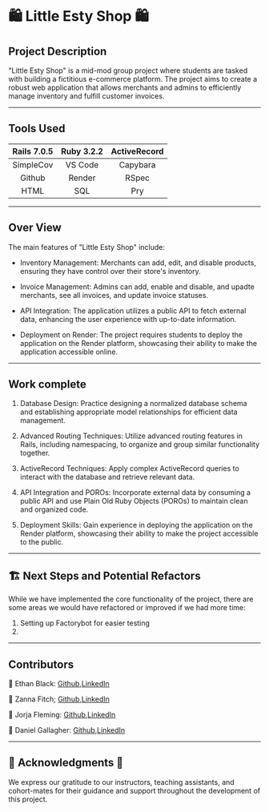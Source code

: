 <!-- - Must include a thorough README to describe the project
   - README should include a basic description of the project, a summary of the work completed, and some ideas for a potential contributor to work on/refactor next. Also include the names and GitHub links of all student contributors on your project.  -->
# 🛍️ **Little Esty Shop** 🛍️

## Project Description

"Little Esty Shop" is a mid-mod group project where students are tasked with building a fictitious e-commerce platform. The project aims to create a robust web application that allows merchants and admins to efficiently manage inventory and fulfill customer invoices.
___

## Tools Used
| Rails 7.0.5 | Ruby 3.2.2 | ActiveRecord |
|:-----------:|:----------:|:------------:|
|  SimpleCov  |   VS Code  |   Capybara   |
|    Github   |   Render   |     RSpec    |
|     HTML    |     SQL    |      Pry     |

______________

## Over View
The main features of "Little Esty Shop" include:

- Inventory Management: Merchants can add, edit, and disable products, ensuring they have control over their store's inventory.

- Invoice Management: Admins can add, enable and disable, and upadte merchants, see all invoices, and update invoice statuses.

- API Integration: The application utilizes a public API to fetch external data, enhancing the user experience with up-to-date information.

- Deployment on Render: The project requires students to deploy the application on the Render platform, showcasing their ability to make the application accessible online.
___
## Work complete

1. Database Design: Practice designing a normalized database schema and establishing appropriate model relationships for efficient data management.

2. Advanced Routing Techniques: Utilize advanced routing features in Rails, including namespacing, to organize and group similar functionality together.

3. ActiveRecord Techniques: Apply complex ActiveRecord queries to interact with the database and retrieve relevant data.

4. API Integration and POROs: Incorporate external data by consuming a public API and use Plain Old Ruby Objects (POROs) to maintain clean and organized code.

5. Deployment Skills: Gain experience in deploying the application on the Render platform, showcasing their ability to make the project accessible to the public.
___
## 🏗️ Next Steps and Potential Refactors

While we have implemented the core functionality of the project, there are some areas we would have refactored or improved if we had more time:
   1. Setting up Factorybot for easier testing
   2. 

___

## Contributors

👤 Ethan Black: [Github](https://github.com/ethanrossblack),[LinkedIn](https://www.linkedin.com/in/ethanrossblack/)

👤 Zanna Fitch; [Github](https://github.com/z-fitch),[LinkedIn](https://www.linkedin.com/in/zanna-fitch-2841a1279/)

👤 Jorja Fleming: [Github](https://github.com/JorjaF),[LinkedIn](https://www.linkedin.com/in/jorja-f-25027a70/)

👤 Daniel Gallagher: [Github](Daniel-Gallagher92),[LinkedIn](https://www.linkedin.com/in/daniel-gallagher-5b29271a1/)

___

## 💐 Acknowledgments 💐
We express our gratitude to our instructors, teaching assistants, and cohort-mates for their guidance and support throughout the development of this project.
